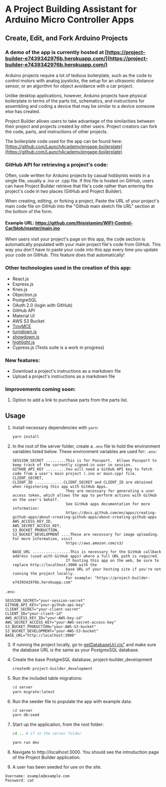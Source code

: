 # A Project Building Assistant for Arduino Micro Controller Apps

## Create, Edit, and Fork Arduino Projects

### A demo of the app is currently hosted at [https://project-builder-e7439342976b.herokuapp.com/](https://project-builder-e7439342976b.herokuapp.com/)

Arduino projects require a lot of tedious boilerplate, such as the code to control motors with analog joysticks, the setup for an ultrasonic distance sensor, or an algorithm for object avoidance with a car project.  

Unlike desktop applications, however, Arduino projects have physical boilerplate in terms of the parts list, schematics, and instructions for assembling and coding a device that may be similar to a device someone else has created.

Project Builder allows users to take advantage of the similarities between their project and projects created by other users.  Project creators can fork the code, parts, and instructions of other projects.

The boilerplate code used for the app can be found here:
[https://github.com/LaunchAcademy/engage-boilerplate](https://github.com/LaunchAcademy/engage-boilerplate)

### GitHub API for retrieving a project's code:

Often, code written for Arduino projects by casual hobbyists exists in a single file, usually a .ino or .cpp file.  If this file is hosted on GitHub, users can have Project Builder retrieve that file's code rather than entering the project's code in two places (GitHub and Project Builder).

When creating, editing, or forking a project, Paste the URL of your project's main code file on GitHub into the "Github main sketch file URL" section at the bottom of the form.
#### Example URL: https://github.com/thisistamim/WIFI-Control-Car/blob/master/main.ino

When users visit your project's page on this app, the code section is automatically populated with your main project file's code from GitHub. This way you don't have to paste your code into this app every time you update your code on GitHub. This feature does that automatically!


### Other technologies used in the creation of this app:

- React.js
- Express.js
- Knex.js
- Objection.js
- PostgreSQL
- OAuth 2.0 (login with GitHub)
- GitHub API
- Material UI
- AWS S3 Bucket
- [TinyMCE](https://www.tiny.cloud/)
- [turndown.js](https://www.npmjs.com/package/turndown/v/4.0.0-rc.1)
- [showdown.js](https://showdownjs.com/)
- [highlight.js](https://highlightjs.org/)
- Cypress.js (Tests suite is a work in progress)

### New features:
- Download a project's instructions as a markdown file
- Upload a project's instructions as a markdown file

### Improvements coming soon:

1. Option to add a link to purchase parts from the parts list.

## Usage

1. Install necessary dependencies with `yarn`:

   ```sh
   yarn install
   ```

2. In the root of the server folder, create a `.env` file to hold the environment variables listed below.  These environment variables are used for:
`.env`:
   ```env
   SESSION_SECRET .........This is for Passport.  Allows Passport to keep track of the currently signed-in user in session.
   GITHUB_API_KEY .........You will need a GitHub API key to fetch code from a user's main project (.ino or main.cpp) file.
   CLIENT_SECRET,
   CLIENT_ID .............CLIENT_SECRET and CLIENT_ID are obtained when registering this app with GitHub Apps.  
                           They are necessary for generating a user access token, which allows the app to perform actions with GitHub on the user's behalf.
                           See GitHub apps documentation for more information:
                           https://docs.github.com/en/apps/creating-github-apps/about-creating-github-apps/about-creating-github-apps 
   AWS_ACCESS_KEY_ID,
   AWS_SECRET_ACCESS_KEY,
   S3_BUCKET_PRODUCTION,
   S3_BUCKET_DEVELOPMENT ....These are necessary for image uploading.  For more information, visit
                           https://aws.amazon.com/s3/
                           
   BASE_URL .................This is necessary for the GitHub callback address (used with GitHub apps) where a full URL path is required.
                           If hosting this app on the web, be sure to replace http://localhost:3000 with the
                           base URL of your hosting site if you're not running the project locally. 
                           For example: "https://project-builder-e7439342976b.herokuapp.com"

   ```

 `.env`:
   ```env
   SESSION_SECRET="your-session-secret"
   GITHUB_API_KEY="your-github-api-key"
   CLIENT_SECRET="your-client-secret"
   CLIENT_ID="your-client-id"
   AWS_ACCESS_KEY_ID="your-AWS-key-id"
   AWS_SECRET_ACCESS_KEY="your-AWS-secret-access-key"
   S3_BUCKET_PRODUCTION="your-AWS-S3-bucket"
   S3_BUCKET_DEVELOPMENT="your-AWS-S3-bucket"
   BASE_URL="http://localhost:3000"
   ```

3. If running the project locally, go to [getDatabaseUrl.cjs"](client/config/getDatabaseUrl.cjs) 
   and make sure the database URL is the same as your PostgresSQL database.


4. Create the base PostgreSQL database, project-builder_development

   ```sh
   createdb project-builder_development
   ```

5. Run the included table migrations:

   ```sh
   cd server
   yarn migrate:latest
   ```

6. Run the seeder file to populate the app with example data:

   ```sh
   cd server
   yarn db:seed
   
   ```

7. Start up the application, from the root folder:

   ```sh
   cd .. # if in the server folder

   yarn run dev
   ```

8. Navigate to http://localhost:3000. You should see the introduction page of the Project Builder application.

9. A user has been seeded for use on the site.

```
Username: example@example.com
Password: cat
```
